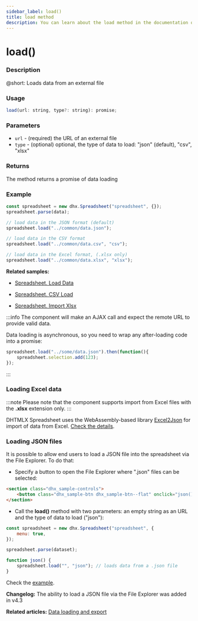 ```yaml
---
sidebar_label: load()
title: load method
description: You can learn about the load method in the documentation of the DHTMLX JavaScript Spreadsheet library. Browse developer guides and API reference, try out code examples and live demos, and download a free 30-day evaluation version of DHTMLX Spreadsheet.
---
```


# load()

### Description

@short: Loads data from an external file

### Usage

~~~jsx
load(url: string, type?: string): promise;
~~~

### Parameters

- `url` - (required) the URL of an external file
- `type` - (optional) optional, the type of data to load: "json" (default), "csv", "xlsx"

### Returns

The method returns a promise of data loading

### Example

~~~jsx {5,8,11}
const spreadsheet = new dhx.Spreadsheet("spreadsheet", {});
spreadsheet.parse(data);

// load data in the JSON format (default)
spreadsheet.load("../common/data.json");

// load data in the CSV format
spreadsheet.load("../common/data.csv", "csv");

// load data in the Excel format, (.xlsx only)
spreadsheet.load("../common/data.xlsx", "xlsx");
~~~

**Related samples:**
- [Spreadsheet. Load Data](https://snippet.dhtmlx.com/ih9zmc3e)

- [Spreadsheet. CSV Load](https://snippet.dhtmlx.com/1f87y71v)

- [Spreadsheet. Import Xlsx](https://snippet.dhtmlx.com/cqlpy828)

:::info
The component will make an AJAX call and expect the remote URL to provide valid data.

Data loading is asynchronous, so you need to wrap any after-loading code into a promise:

~~~js
spreadsheet.load("../some/data.json").then(function(){
    spreadsheet.selection.add(123);
});
~~~
:::

### Loading Excel data

:::note
Please note that the component supports import from Excel files with the **.xlsx** extension only.
:::

DHTMLX Spreadsheet uses the WebAssembly-based library [Excel2Json](https://github.com/dhtmlx/excel2json) for import of data from Excel. [Check the details](loading_data.md#loading-excel-file-xlsx).

### Loading JSON files

It is possible to allow end users to load a JSON file into the spreadsheet via the File Explorer. To do that: 

- Specify a button to open the File Explorer where ".json" files can be selected:

~~~html
<section class="dhx_sample-controls">
    <button class="dhx_sample-btn dhx_sample-btn--flat" onclick="json()">Import json</button>
</section>
~~~


- Call the **load()** method with two parameters: an empty string as an URL and the type of data to load ("json"):

~~~js
const spreadsheet = new dhx.Spreadsheet("spreadsheet", {
    menu: true,
});

spreadsheet.parse(dataset);

function json() {
    spreadsheet.load("", "json"); // loads data from a .json file
}
~~~

Check the [example](https://snippet.dhtmlx.com/e3xct53l).

**Changelog:** The ability to load a JSON file via the File Explorer was added in v4.3

**Related articles:** [Data loading and export](loading_data.md)
